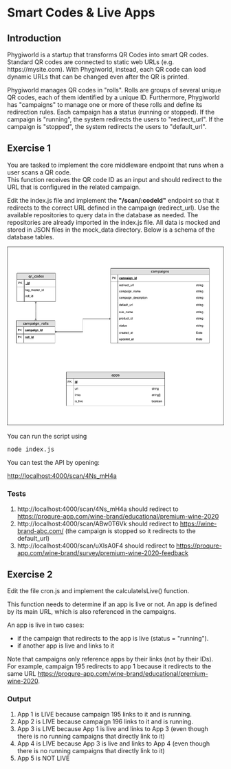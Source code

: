 <h1>Smart Codes & Live Apps</h1>

<h2>Introduction</h2>

<p>
  Phygiworld is a startup that transforms QR Codes into smart QR codes.<br />
  Standard QR codes are connected to static web URLs (e.g. https://mysite.com).
  With Phygiworld, instead, each QR code can load dynamic URLs that can be changed even after the QR is printed.
</p>

<p>
 Phygiworld manages QR codes in "rolls". Rolls are groups of several unique QR codes, each of them identified by a unique ID.
 Furthermore, Phygiworld has "campaigns" to manage one or more of these rolls and define its redirection rules.
 Each campaign has a status (running or stopped). 
 If the campaign is "running", the system redirects the users to "redirect_url".
 If the campaign is "stopped", the system redirects the users to "default_url".
</p>

<h2>Exercise 1</h2>

<p>
  You are tasked to implement the core middleware endpoint that runs when a user scans a QR code.<br />
  This function receives the QR code ID as an input and should redirect to the URL that
  is configured in the related campaign.</p>

<p>
  Edit the index.js file and implement the <b>"/scan/:codeId"</b> endpoint so that it redirects to the correct URL defined in the campaign (redirect_url).
  Use the available repositories to query data in the database as needed. The repositories are already imported in the index.js file. 
  All data is mocked and stored in JSON files in the mock_data directory.
  Below is a schema of the database tables.
</p>

<div>
  <img width="800px" src="db-diagram.png" />
</div>

You can run the script using

<pre>node index.js</pre>

You can test the API by opening:

<a href="http://localhost:4000/scan/4Ns_mH4a">http://localhost:4000/scan/4Ns_mH4a</a>

<h3>Tests</h3>

1. http://localhost:4000/scan/4Ns_mH4a should redirect to https://proqure-app.com/wine-brand/educational/premium-wine-2020
2. http://localhost:4000/scan/ABw0T6Vk should redirect to https://wine-brand-abc.com/ (the campaign is stopped so it redirects to the default_url)
3. http://localhost:4000/scan/uXlsA0F4 should redirect to https://proqure-app.com/wine-brand/survey/premium-wine-2020-feedback

<h2>Exercise 2</h2>

<p>
  Edit the file cron.js and implement the calculateIsLive() function.

This function needs to determine if an app is live or not.
An app is defined by its main URL, which is also referenced in the campaigns.

An app is live in two cases:

  <ul>
    <li>if the campaign that redirects to the app is live (status = "running").</li>
    <li>if another app is live and links to it</li>
  </ul>

Note that campaigns only reference apps by their links (not by their IDs).
For example, campaign 195 redirects to app 1 because it redirects to the same URL https://proqure-app.com/wine-brand/educational/premium-wine-2020.

</p>

<h3>Output</h3>

1. App 1 is LIVE because campaign 195 links to it and is running.
2. App 2 is LIVE because campaign 196 links to it and is running.
3. App 3 is LIVE because App 1 is live and links to App 3 (even though there is no running campaigns that directly link to it)
4. App 4 is LIVE because App 3 is live and links to App 4 (even though there is no running campaigns that directly link to it)
5. App 5 is NOT LIVE
